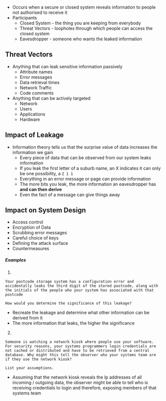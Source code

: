 - Occurs when a secure or closed system reveals information to people not authorised to receive it
- Participants
	- Closed System - the thing you are keeping from everybody
	- Threat Vectors - loopholes through which people can access the closed system
	- Eavesdropper - someone who wants the leaked information

## Threat Vectors
- Anything that can leak sensitive information passively
	- Attribute names
	- Error messages
	- Data retrieval times
	- Network Traffic
	- Code comments
- Anything that can be actively targeted
	- Network
	- Users
	- Applications
	- Hardware

## Impact of Leakage
- Information theory tells us that the surprise value of data increases the information we gain
	- Every piece of data that can be observed from our system leaks information
	- If you leak the first letter of a suburb name, an X indicates it can only be one possibility, a `Z 1 1`
	- Everything in an error message or page can provide information
	- The more bits you leak, the more information an eavesdropper has **and can then derive**
	- Even the fact of a message can give things away

## Impact on System Design
- Access control
- Encryption of Data
- Scrubbing error messages
- Careful choice of keys
- Defining the attack surface
- Countermeasures

##### Examples

1. 
```
Your postcode storage system has a configuration error and accidentally leaks the third digit of the stored postcode, along with the initials of the people who your system has associated with that postcode

How would you determine the significance of this leakage?
```

- Recreate the leakage and determine what other information can be derived from it
- The more information that leaks, the higher the significance


2.
```
Someone is watching a network kiosk where people use your software. For security reasons, your systems programmers login credentials are not cached or distributed and have to be retrieved from a central database. Why might this tell the observer who your systems team are if they use the network kiosk?

List your assumptions.
```

- Assuming that the network kiosk reveals the Ip addresses of all incoming / outgoing data, the observer might be able to tell who is receiving credentials to login and therefore, exposing members of that systems team